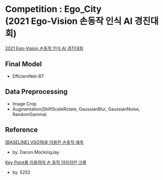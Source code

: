 # Competition : Ego_City <br>(2021 Ego-Vision 손동작 인식 AI 경진대회)

[2021 Ego-Vision 손동작 인식 AI 경진대회](https://www.dacon.io/competitions/official/235805/overview/description)

## Final Model
- EfficientNet-B7

## Data Preprocessing
- Image Crop
- Augmentation(ShiftScaleRotate, GaussianBlur, GaussianNoise, RandomGamma)

## Reference

[[BASELINE] VGG16을 이용한 손동작 예측](https://www.dacon.io/competitions/official/235805/codeshare/3345?page=1&dtype=recent)
- by. Dacon.MockingJay

[Key Point를 이용하여 손 동작 이미지만 크롭](https://www.dacon.io/competitions/official/235805/codeshare/3362?page=2&dtype=recent)
- by. 5252
